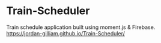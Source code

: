 # Train-Scheduler
Train schedule application built using moment.js &amp; Firebase. <br />
https://jordan-gilliam.github.io/Train-Scheduler/ <br />
